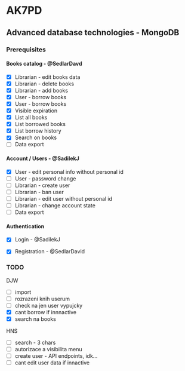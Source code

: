 # AK7PD

## Advanced database technologies - MongoDB

### Prerequisites

#### Books catalog - @SedlarDavd
- [x] Librarian - edit books data
- [x] Librarian - delete books
- [x] Librarian - add books
- [x] User - borrow books
- [x] User - borrow books
- [x] Visible expiration
- [x] List all books
- [x] List borrowed books
- [x] List borrow history
- [x] Search on books
- [ ] Data export

#### Account / Users - @SadilekJ
- [x] User - edit personal info without personal id
- [ ] User - password change
- [ ] Librarian - create user
- [ ] Librarian - ban user
- [ ] Librarian - edit user without personal id
- [ ] Librarian - change account state
- [ ] Data export

#### Authentication
- [x] Login - @SadilekJ
- [x] Registration - @SedlarDavid


### TODO
DJW 
- [ ] import
- [ ] rozrazeni knih userum
- [ ] check na jen user vypujcky
- [x] cant borrow if innnactive
- [x] search na books

HNS
- [ ] search - 3 chars
- [ ] autorizace a visibilita menu
- [ ] create user - API endpoints, idk...
- [ ] cant edit user data if innactive